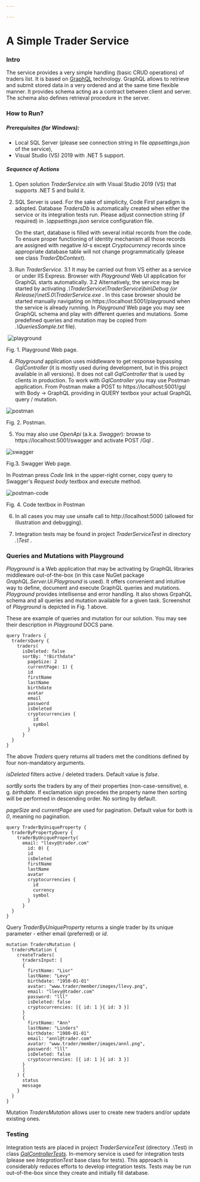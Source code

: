 ```yaml
---

---
```


# A Simple Trader Service



### Intro

The service provides a very simple handling (basic CRUD operations) of traders list. It is based on [GraphQL](https://en.wikipedia.org/wiki/GraphQL) technology. GraphQL allows to retrieve and submit stored data in a very ordered and at the same time flexible manner. It provides schema acting as a contract between client and server. The schema also defines retrieval procedure in the server.



### How to Run?

##### Prerequisites (for Windows):

 - Local SQL Server (please see connection string in file *appsettings.json* of the service),
 - Visual Studio (VS) 2019 with .NET 5 support.



##### Sequence of Actions

1. Open solution *TraderService.sln* with Visual Studio 2019 (VS) that supports .NET 5 and build it.

2. SQL Server is used. For the sake of simplicity, Code First paradigm is adopted. Database *TradersDb* is automatically created when either the service or its integration tests run. Please adjust connection string (if required) in  *.\appsettings.json* service configuration file.

    On the start, database is filled with several initial records from the code. To ensure proper functioning of identity mechanism all those records are assigned with negative *Id*-s except *Cryptocurrency* records since appropriate database table will not change programmatically (please see class *TraderDbContext*).  

3. Run *TraderService*.
    3.1 It may be carried out from VS either as a service or under IIS Express.
    Browser with *Playground* Web UI application for GraphQL starts automatically.
    3.2 Alternatively, the service may be started by activating *.\TraderService\TraderService\bin\Debug {or Release}\net5.0\TraderService.exe* .
    In this case browser should be started manually navigating on https://localhost:5001/playground when the service is already running.
    In *Playground* Web page you may see GraphQL schema and play with different queries and mutations. Some predefined queries and mutation may be copied from *.\QueriesSample.txt* file).

​    ![playground](playground.png)

Fig. 1. Playground Web page.



4. *Playground* application uses middleware to get response bypassing *GqlController* (it is mostly used during development, but in this project available in all versions). It does not call *GqlController* that is used by clients in production. To work with *GqlController* you may use Postman application.
   From Postman make a POST to https://localhost:5001/gql with Body -> GraphQL providing in QUERY textbox your actual GraphQL query / mutation.



![postman](postman.png)

Fig. 2. Postman.



5. You may also use *OpenApi* (a.k.a. *Swagger*): browse to https://localhost:5001/swagger and activate POST /Gql .



![swagger](swagger.png)

Fig.3. Swagger Web page.



In Postman press *Code* link in the upper-right corner, copy query to Swagger's *Request body* textbox and execute method.



![postman-code](postman-code.png)

Fig. 4. Code textbox in Postman



6. In all cases you may use unsafe call to http://localhost:5000 (allowed for illustration and debugging).

7. Integration tests may be found in project *TraderServiceTest* in directory *.\Test* .

   

### Queries and Mutations with Playground

*Playground* is a Web application that may be activating by GraphQL libraries middleware out-of-the-box (in this case NuGet package *GraphQL.Server.Ui.Playground* is used). It offers convenient and intuitive way to  define, document and execute GraphQL queries and mutations. *Playground* provides intellisense and error handling. It also shows GrpahQL schema and all queries and mutation available for a given task. Screenshot of *Playground* is depicted in Fig. 1 above.   

These are example of queries and mutation for our solution. You may see their description in *Playground* DOCS pane.




```
query Traders {
  tradersQuery {
    traders(
      isDeleted: false 
      sortBy: "!Birthdate"
    	pageSize: 2
    	currentPage: 1) {
        id
        firstName
        lastName
        birthdate
		avatar
        email
        password
        isDeleted
        cryptocurrencies {
          id
          symbol
        }
      }
  }
}
```


The above *Traders* query returns all traders met the conditions defined by four non-mandatory arguments.

*isDeleted* filters active / deleted traders. Default value is *false*. 

*sortBy* sorts the traders by any of their properties (non-case-sensitive), e. g. *birthdate*. If exclamation sign precedes the property name then sorting will be performed in descending order.  No sorting by default.

*pageSize* and *currentPage* are used for pagination. Default value for both is *0*, meaning no pagination. 


```
query TraderByUniqueProperty {
  traderByPropertyQuery {
    traderByUniqueProperty(
      email: "llevy@trader.com"
    	id: 0) {
        id
		isDeleted
        firstName
        lastName
		avatar
        cryptocurrencies {
          id
          currency
          symbol
        }
      }
  }
}
```


Query *TraderByUniqueProperty* returns a single trader by its unique parameter - either email (preferred) or *id*.


```
mutation TradersMutation {
  tradersMutation {
    createTraders(
      tradersInput: [
      {
        firstName: "Lior"
        lastName: "Levy"
        birthdate: "1950-01-01"
        avatar: "www.trader/member/images/llevy.png",
        email: "llevy@trader.com"
        password: "lll"    
        isDeleted: false
        cryptocurrencies: [{ id: 1 }{ id: 3 }]
      }
      {
        firstName: "Ann"
        lastName: "Linders"
        birthdate: "1980-01-01"
        email: "annl@trader.com"
        avatar: "www.trader/member/images/annl.png",
        password: "lll"    
        isDeleted: false
        cryptocurrencies: [{ id: 1 }{ id: 3 }]
   	  }
      ]
    ) {
      status
      message
    }
  }
}
```

Mutation *TradersMutation* allows user to create new traders and/or update existing ones.



### Testing

Integration tests are placed in project *TraderServiceTest* (directory .\Test) in class [*GqlControllerTests*]().  In-memory service is used for integration tests (please see *IntegrationTest* base class for tests). This approach is considerably reduces efforts to develop integration tests. Tests may be run out-of-the-box since they create and initially fill database.



 